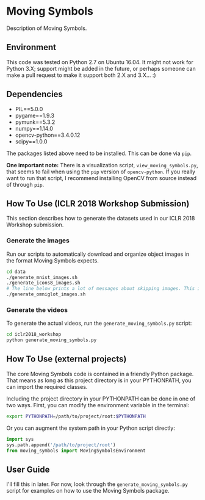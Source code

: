 # Moving Symbols

Description of Moving Symbols.

## Environment

This code was tested on Python 2.7 on Ubuntu 16.04. It might not work for Python 3.X; support might
be added in the future, or perhaps someone can make a pull request to make it support both 2.X and
3.X... :)

## Dependencies

* PIL==5.0.0
* pygame==1.9.3
* pymunk==5.3.2
* numpy==1.14.0
* opencv-python==3.4.0.12
* scipy==1.0.0

The packages listed above need to be installed. This can be done via `pip`.

**One important note:** There is a visualization script, `view_moving_symbols.py`, that seems to
fail when using the `pip` version of `opencv-python`. If you really want to run that script, I
recommend installing OpenCV from source instead of through `pip`.

## How To Use (ICLR 2018 Workshop Submission)

This section describes how to generate the datasets used in our ICLR 2018 Workshop submission.

### Generate the images

Run our scripts to automatically download and organize object images in the format Moving Symbols
expects.

```bash
cd data
./generate_mnist_images.sh
./generate_icons8_images.sh
# The line below prints a lot of messages about skipping images. This is normal.
./generate_omniglot_images.sh
```

### Generate the videos

To generate the actual videos, run the `generate_moving_symbols.py` script:

```bash
cd iclr2018_workshop
python generate_moving_symbols.py
```

## How To Use (external projects)

The core Moving Symbols code is contained in a friendly Python package. That means as long as this
project directory is in your PYTHONPATH, you can import the required classes.

Including the project directory in your PYTHONPATH can be done in one of two ways. First, you can
modify the environment variable in the terminal:

```bash
export PYTHONPATH=/path/to/project/root:$PYTHONPATH
```

Or you can augment the system path in your Python script directly:

```python
import sys
sys.path.append('/path/to/project/root')
from moving_symbols import MovingSymbolsEnvironment
```

## User Guide

I'll fill this in later. For now, look through the `generate_moving_symbols.py` script for examples
on how to use the Moving Symbols package.
